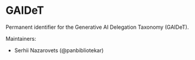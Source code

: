 # GAIDeT

Permanent identifier for the Generative AI Delegation Taxonomy (GAIDeT).

Maintainers:  
- Serhii Nazarovets (@panbibliotekar)  

